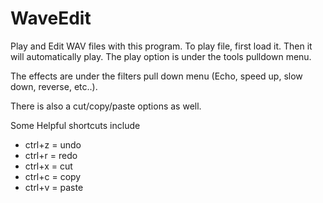 # WaveEdit


Play and Edit WAV files with this program. 
  To play file, first load it. Then it will automatically play. The play option is under the tools pulldown menu. 
  
  The effects are under the filters pull down menu (Echo, speed up, slow down, reverse, etc..). 
  
  There is also a cut/copy/paste options as well.
  
  Some Helpful shortcuts include 
  - ctrl+z = undo
  - ctrl+r = redo
  - ctrl+x = cut
  - ctrl+c = copy
  - ctrl+v = paste
